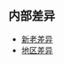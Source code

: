 ## 内部差异

- [新老差异](https://ionkaon.github.io/phin-in-tutorial/内部差异/新老差异.html)
- [地区差异](https://ionkaon.github.io/phin-in-tutorial/内部差异/地区差异.html)
